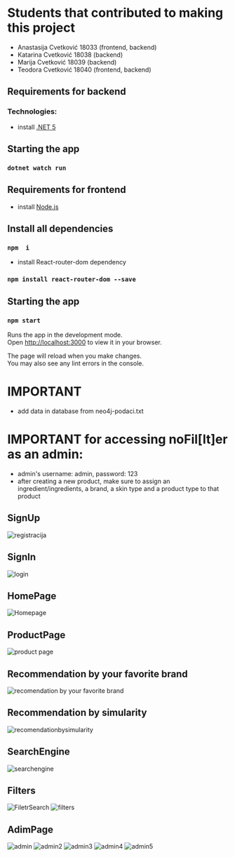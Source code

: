 # Students that contributed to making this project

- Anastasija Cvetković 18033 (frontend, backend)
- Katarina Cvetković 18038 (backend)
- Marija Cvetković 18039 (backend)
- Teodora Cvetković 18040 (frontend, backend)
## Requirements for backend
### Technologies:
- install [.NET 5]( https://dotnet.microsoft.com/en-us/download/dotnet/5.0)
## Starting the app
### `dotnet watch run`
## Requirements for frontend

- install [Node.js](https://nodejs.org/en/download/)
## Install all dependencies
### `npm  i`

- install React-router-dom dependency

### `npm install react-router-dom --save`

## Starting the app

### `npm start`

Runs the app in the development mode.\
Open [http://localhost:3000](http://localhost:3000) to view it in your browser.

The page will reload when you make changes.\
You may also see any lint errors in the console.

# IMPORTANT 
- add data in database from neo4j-podaci.txt
# IMPORTANT for accessing noFil[lt]er as an admin:  
- admin's username: admin, password: 123
- after creating a new product, make sure to assign an ingredient/ingredients, a brand, a skin type and a product type to that product

## SignUp
![registracija](https://user-images.githubusercontent.com/101969164/228347185-f45927e7-7c69-4c00-a027-054a5af5e3ab.jpg)

## SignIn
![login](https://user-images.githubusercontent.com/101969164/228347158-2fbbd18d-5170-4e9b-a365-2d5cc8bea6c0.jpg)

## HomePage
![Homepage](https://user-images.githubusercontent.com/101969164/228347142-cb114a53-7aa7-4073-9897-00e553413b12.jpg)

## ProductPage
![product page](https://user-images.githubusercontent.com/101969164/228347162-ed66c83c-17f7-4ca3-9071-5720d57236a4.jpg)

## Recommendation by your favorite brand
![recomendation by your favorite brand](https://user-images.githubusercontent.com/101969164/228347168-db36d8e8-e870-48f0-9cb3-428ecd00c473.jpg)

## Recommendation by simularity
![recomendationbysimularity](https://user-images.githubusercontent.com/101969164/228347177-4cdf45a7-4982-4770-82e7-e06a9d0239e3.jpg)

## SearchEngine
![searchengine](https://user-images.githubusercontent.com/101969164/228347191-7797a60d-ce86-4f4a-bdd6-59b125363dd2.jpg)

## Filters
![FiletrSearch](https://user-images.githubusercontent.com/101969164/228347212-80dfaa0f-2d18-4417-a266-dfda200b09ec.jpg)
![filters](https://user-images.githubusercontent.com/101969164/228347214-3d9f7713-c81a-41e2-91a8-5d40c836dcab.jpg)

## AdimPage
![admin](https://user-images.githubusercontent.com/101969164/228347197-002a6a18-1e93-4e30-b8bd-317a799b1561.jpg)
![admin2](https://user-images.githubusercontent.com/101969164/228347200-2346de92-334d-4507-8673-dcdcf08a4df2.jpg)
![admin3](https://user-images.githubusercontent.com/101969164/228347203-3c9c6b1e-b4bd-495a-b458-66e68b964259.jpg)
![admin4](https://user-images.githubusercontent.com/101969164/228347206-d3efac6b-592b-4bb5-8d39-3a34a1adea5f.jpg)
![admin5](https://user-images.githubusercontent.com/101969164/228347210-a1905256-ed05-461f-86f5-9745861e4722.jpg)







